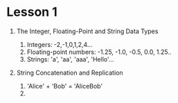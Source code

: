# Lesson 1  

1. The Integer, Floating-Point and String Data Types 
   1. Integers: -2,-1,0,1,2,4...
   2. Floating-point numbers: -1.25, -1.0, -0.5, 0.0, 1.25..
   3. Strings: 'a', 'aa', 'aaa', 'Hello'...

   
2. String Concatenation and Replication 
   1. 'Alice' + 'Bob' = 'AliceBob'
   2. 